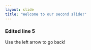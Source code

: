 ```yaml
---
layout: slide
title: "Welcome to our second slide!"
---
```

### Edited line 5
Use the left arrow to go back!
